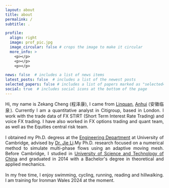 ```yaml
---
layout: about
title: about
permalink: /
subtitle: .

profile:
  align: right
  image: prof_pic.jpg
  image_circular: false # crops the image to make it circular
  more_info: >
    <p></p>
    <p></p>
    <p></p>

news: false  # includes a list of news items
latest_posts: false  # includes a list of the newest posts
selected_papers: false # includes a list of papers marked as "selected={true}"
social: true  # includes social icons at the bottom of the page
---
```


<div style='text-align: justify;'>
Hi, my name is Zekang Cheng (程泽康), I came from <a href="https://en.wikipedia.org/wiki/Linquan_County">Linquan</a>, <a href="https://en.wikipedia.org/wiki/Anhui">Anhui</a> (安徽临泉). Currently I am a quantitative analyst in Citigroup, based in London. I work with the trade data of FX STIRT (Short Term Interest Rate Trading) and voice FX trading. I have also worked in FX options trading and quant team, as well as the Equities central risk team.
<br/><br/>
I obtained my Ph.D. degress at the <a href="http://www.eng.cam.ac.uk/">Engineering Department</a> at University of Cambridge, advised by <a href="https://www.ieef.cam.ac.uk/user/jl305">Dr. Jie Li</a>.My Ph.D. research focused on a numerical method to simulate multi-phase flows using an adaptive moving mesh. Before Cambridge, I studied in <a href="https://en.ustc.edu.cn/">University of Science and Technology of China</a> and graduated in 2014 with a Bachelor's degree in theoretical and applied mechanics. 
<br/><br/>
In my free time, I enjoy swimming, cycling, running, reading and hillwalking. I am training for Ironman Wales 2024 at the moment. 
</div>


